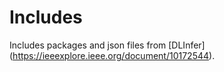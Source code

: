 Includes
========

Includes packages and json files from [DLInfer] (https://ieeexplore.ieee.org/document/10172544).